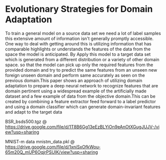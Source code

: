 # Evolutionary Strategies for Domain Adaptation

To train a general model on a source data set we need a lot of label samples this extensive amount of information isn't generally promptly accessible.  One way to deal with getting around this is utilizing information that has comparable highlights or understands the features of the data from the space the model is anticipated. By Apply this model to a target data set which is generated from a different distribution or a variety of other domain space. so that the model can pick up only the required features from the provided domain and try to predict the same features from an unseen new foreign unseen domain and perform same accurately as seen on the previous domain.This paper shows an approach of utilizing domain adaptation to prepare a deep neural network to recognize features that are domain pertinent using a widespread example of the artificially made dataset and a few example of data from the objective domain.This can be created by combining a feature extractor feed forward to a label predictor and using a domain classifier which can generate domain-invariant features and adapt to the target data











BSR_bsds500.tgz @
https://drive.google.com/file/d/1T8B6Gg13eEzBLYiOn9eAnOtXGugJUJV-/view?usp=sharing

MNIST-m data mnistm_data.pkl @
https://drive.google.com/file/d/1xniSxOfkWou-65m20Q_mUP6OqjrPSUIK/view?usp=sharing
